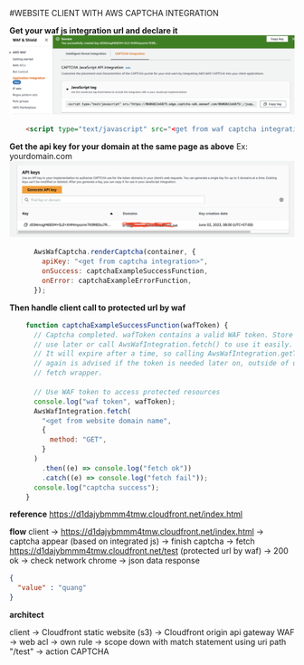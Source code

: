 #WEBSITE CLIENT WITH AWS CAPTCHA INTEGRATION


**Get your waf js integration url and declare it**
![image 1](./images/image1.png)
```html
    <script type="text/javascript" src="<get from waf captcha integration>" defer></script>
```

**Get the api key for your domain at the same page as above** 
Ex: yourdomain.com
![image 2](./images/image2.png)
```js
      AwsWafCaptcha.renderCaptcha(container, {
        apiKey: "<get from captcha integration>",
        onSuccess: captchaExampleSuccessFunction,
        onError: captchaExampleErrorFunction,
      });
```

**Then handle client call to protected url by waf**
```js
    function captchaExampleSuccessFunction(wafToken) {
      // Captcha completed. wafToken contains a valid WAF token. Store it for
      // use later or call AwsWafIntegration.fetch() to use it easily.
      // It will expire after a time, so calling AwsWafIntegration.getToken()
      // again is advised if the token is needed later on, outside of using the
      // fetch wrapper.

      // Use WAF token to access protected resources
      console.log("waf token", wafToken);
      AwsWafIntegration.fetch(
        "<get from website domain name",
        {
          method: "GET",
        }
      )
        .then((e) => console.log("fetch ok"))
        .catch((e) => console.log("fetch fail"));
      console.log("captcha success");
    }
```

**reference**
https://d1dajybmmm4tmw.cloudfront.net/index.html

**flow**
client -> https://d1dajybmmm4tmw.cloudfront.net/index.html -> captcha appear (based on integrated js) -> finish captcha -> fetch https://d1dajybmmm4tmw.cloudfront.net/test (protected url by waf) -> 200 ok -> check network chrome -> json data response 
```json
{
  "value" : "quang"
}
```

**architect**

client -> Cloudfront static website (s3) -> Cloudfront origin api gateway 
WAF -> web acl -> own rule -> scope down with match statement using uri path "/test" -> action CAPTCHA
